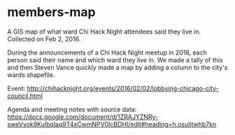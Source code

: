 # members-map
A GIS map of what ward Chi Hack Night attendees said they live in. Collected on Feb 2, 2016.

During the announcements of a Chi Hack Night meetup in 2016, each person said their name and which ward they live in. We made a tally of this and then Steven Vance quickly made a map by adding a column to the city's wards shapefile. 

Event: http://chihacknight.org/events/2016/02/02/lobbying-chicago-city-council.html

Agenda and meeting notes with source data: https://docs.google.com/document/d/1ZRAJYZNRy-sweVvok9KuIbqlaq9T4xCwmNPV0IcBDHI/edit#heading=h.osuljtwhb7kn
